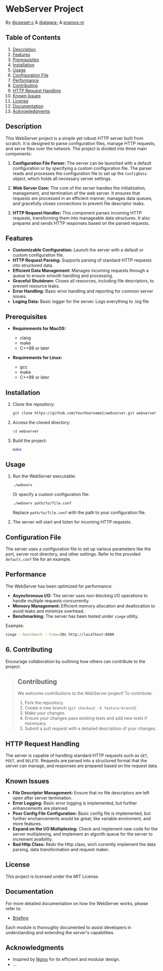 # WebServer Project

By [@cpeset-c](https://github.com/ElPatatin) & [@alajara-](https://github.com/LAG-jara) & [pramos-m](https://github.com/pramos-m)

## Table of Contents

1. [Description](#description)
2. [Features](#features)
3. [Prerequisites](#prerequisites)
4. [Installation](#installation)
5. [Usage](#usage)
6. [Configuration File](#configuration-file)
7. [Performance](#performance)
8. [Contributing](#contributing)
9. [HTTP Request Handling](#http-request-handling)
10. [Known Issues](#known-issues)
11. [License](#license)
12. [Documentation](#Documentation)
13. [Acknowledgments](#Acknowledgments)

## Description

This WebServer project is a simple yet robust HTTP server built from scratch. It is designed to parse configuration files, manage HTTP requests, and serve files over the network. The project is divided into three main components:

1. **Configuration File Parser:** The server can be launched with a default configuration or by specifying a custom configuration file. The parser reads and processes the configuration file to set up the `ConfigData` object, which holds all necessary server settings.

2. **Web Server Core:** The core of the server handles the initialization, management, and termination of the web server. It ensures that requests are processed in an efficient manner, manages data queues, and gracefully closes connections to prevent file descriptor leaks.

3. **HTTP Request Handler:** This component parses incoming HTTP requests, transforming them into manageable data structures. It also prepares and sends HTTP responses based on the parsed requests.

## Features

- **Customizable Configuration:** Launch the server with a default or custom configuration file.
- **HTTP Request Parsing:** Supports parsing of standard HTTP requests into structured data.
- **Efficient Data Management:** Manages incoming requests through a queue to ensure smooth handling and processing.
- **Graceful Shutdown:** Closes all resources, including file descriptors, to prevent resource leaks.
- **Error Handling:** Basic error handling and reporting for common server issues.
- **Loging Data:** Basic logger for the server. Logs everything to .log file

## Prerequisites

- **Requirements for MacOS:**
    - clang
    - make
    - C++98 or later
  
- **Requirements for Linux:**
    - gcc
    - make
    - C++98 or later

## Installation

1. Clone the repository:
    ```bash
    git clone https://github.com/YourUsername1/webserver.git webserver
    ```
2. Access the cloned directory:
    ```bash
    cd webserver
    ```  
3. Build the project:
    ```bash
    make
    ```

## Usage

1. Run the WebServer executable:
    ```bash
    ./webserv
    ```
    Or specify a custom configuration file:
    ```bash
    ./webserv path/to/file.conf
    ```
    Replace `path/to/file.conf` with the path to your configuration file.

2. The server will start and listen for incoming HTTP requests.

## Configuration File

The server uses a configuration file to set up various parameters like the port, server root directory, and other settings. Refer to the provided `default.conf` file for an example.

## Performance

The WebServer has been optimized for performance:

- **Asynchronous I/O:** The server uses non-blocking I/O operations to handle multiple requests concurrently.
- **Memory Management:** Efficient memory allocation and deallocation to avoid leaks and minimize overhead.
- **Benchmarking:** The server has been tested under `siege` utility.

Example:
```bash
siege --benchmark --time=30s http://localhost:8080
```

## 6. **Contributing**
Encourage collaboration by outlining how others can contribute to the project.

> ## Contributing
> We welcome contributions to the WebServer project! To contribute:
> 1. Fork the repository.
> 2. Create a new branch (`git checkout -b feature-branch`).
> 3. Make your changes.
> 4. Ensure your changes pass existing tests and add new tests if necessary.
> 5. Submit a pull request with a detailed description of your changes.

<!-- Please make sure to follow our [Code of Conduct](link-to-code-of-conduct) and [Contributing Guidelines](link-to-contributing-guidelines). -->

## HTTP Request Handling

The server is capable of handling standard HTTP requests such as `GET`, `POST`, and `DELETE`. Requests are parsed into a structured format that the server can manage, and responses are prepared based on the request data.

## Known Issues

- **File Descriptor Management:** Ensure that no file descriptors are left open after server termination.
- **Error Logging:** Basic error logging is implemented, but further enhancements are planned.
- **Poor Config File Configuration:** Basic config file is implemented, but further enchancements would be great; like variable enviroment, and more features.
- **Expand on the I/O Multiplexing:** Check and implement new code for the server multiplexing, and implement an algorith queue for the server to increment avaibility.
- **Bad Http Class:** Redo the Http class, wich currently implement the data parsing, data transformation and request maker.

## License

This project is licensed under the MIT License.

## Documentation

For more detailed documentation on how the WebServer works, please refer to:

- [Briefing](./documentation/Briefing.md)

Each module is thoroughly documented to assist developers in understanding and extending the server's capabilities.


## Acknowledgments

- Inspired by [Nginx](https://nginx.org/) for its efficient and modular design.
- ...
